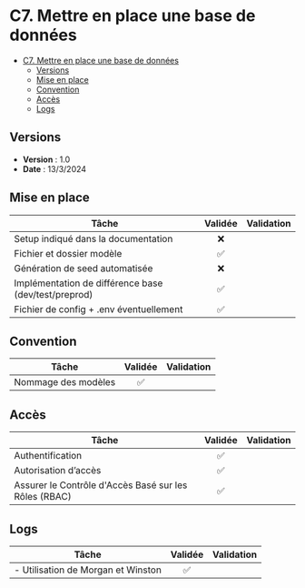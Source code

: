 # C7. Mettre en place une base de données

- [C7. Mettre en place une base de données](#c7-mettre-en-place-une-base-de-données)
  - [Versions](#versions)
  - [Mise en place](#mise-en-place)
  - [Convention](#convention)
  - [Accès](#accès)
  - [Logs](#logs)

## Versions

- **Version** : 1.0
- **Date** : 13/3/2024

## Mise en place

| Tâche                                                        | Validée      | Validation                        |
|--------------------------------------------------------------|:-----------:|------------------------------------|
| Setup indiqué dans la documentation                           |     ❌     |                                    |
| Fichier et dossier modèle                                     |     ✅     |                                    |
| Génération de seed automatisée                                |     ❌     |                                    |
| Implémentation de différence base (dev/test/preprod)          |     ✅     |                                    |
| Fichier de config + .env éventuellement                       |     ✅     |                                    |

## Convention

| Tâche                                                        | Validée      | Validation                        |
|--------------------------------------------------------------|:-----------:|------------------------------------|
| Nommage des modèles                                           |     ✅     |                                    |

## Accès

| Tâche                                                        | Validée      | Validation                        |
|--------------------------------------------------------------|:-----------:|------------------------------------|
| Authentification                                              |     ✅     |                                    |
| Autorisation d’accès                                          |     ✅     |                                    |
| Assurer le Contrôle d'Accès Basé sur les Rôles (RBAC)         |     ✅     |                                    |

## Logs

| Tâche                                                        | Validée      | Validation                        |
|--------------------------------------------------------------|:-----------:|------------------------------------|
| - Utilisation de Morgan et Winston                        |     ✅     |                                    |

